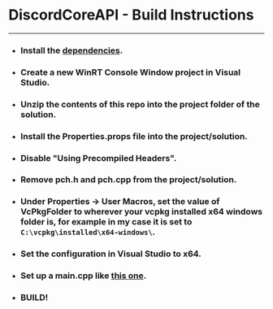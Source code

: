 # DiscordCoreAPI - Build Instructions
----
- ### Install the [dependencies](https://github.com/RealTimeChris/DiscordCoreAPI#dependencies).
- ### Create a new WinRT Console Window project in Visual Studio.
- ### Unzip the contents of this repo into the project folder of the solution.
- ### Install the Properties.props file into the project/solution.
- ### Disable "Using Precompiled Headers".
- ### Remove pch.h and pch.cpp from the project/solution.
- ### Under Properties -> User Macros, set the value of VcPkgFolder to wherever your vcpkg installed x64 windows folder is, for example in my case it is set to `C:\vcpkg\installed\x64-windows\`.
- ### Set the configuration in Visual Studio to x64.
- ### Set up a main.cpp like [this one](https://github.com/RealTimeChris/DiscordCoreAPI/blob/main/main.cpp).
- ### BUILD!
